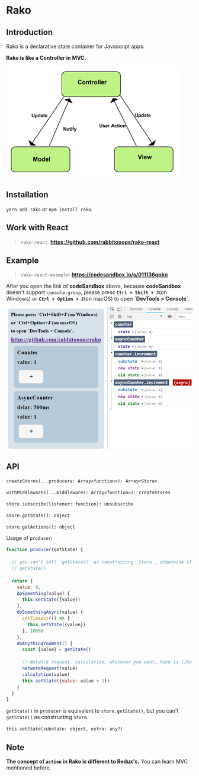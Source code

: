 # Rako



## Introduction

Rako is a declarative state container for Javascript apps.

**Rako is like a Controller in MVC.**

![mvc](./imgs/mvc.png)



## Installation

`yarn add rako` or `npm install rako`.



## Work with React

> `rako-react`: **https://github.com/rabbitooops/rako-react**



## Example

> `rako-react-example`: **https://codesandbox.io/s/011136qpkn**

After you open the link of **codeSandbox** above, because **codeSandbox** doesn't support `console.group`, please press **`Ctrl + Shift + J`**(on Windows) or **`Ctrl + Option + J`**(on macOS) to open **\`DevTools > Console\`**.

![example](./imgs/example.png)



## API

`createStores(...producers: Array<function>): Array<Store>`

`withMiddlewares(...middlewares: Array<function>): createStores`

`store.subscribe(listener: function): unsubscribe`

`store.getState(): object`

`store.getActions(): object`


Usage of `producer`:

```js
function producer(getState) {

  // you can't call `getState()` as constructing `Store`, otherwise it will cause an error.
  // getState()

  return {
    value: 0,
    doSomething(value) {
      this.setState({value})
    },
    doSomethingAsync(value) {
      setTimeout(() => {
        this.setState({value})
      }, 1000)
    },
    doAnythingYouWant() {
      const {value} = getState()

      // Network request, calculation, whatever you want, Rako is like a Controller in MVC.
      networkRequest(value)
      calculation(value)
      this.setState({value: value + 1})
    }
  }
}
```

`getState()` in `producer` is equivalent to `store.getState()`, but you can't `getState()` as constructing `Store`.

`this.setState(substate: object, extra: any?)`



## Note

**The concept of `action` in Rako is different to Redux's.** You can learn MVC mentioned before.

